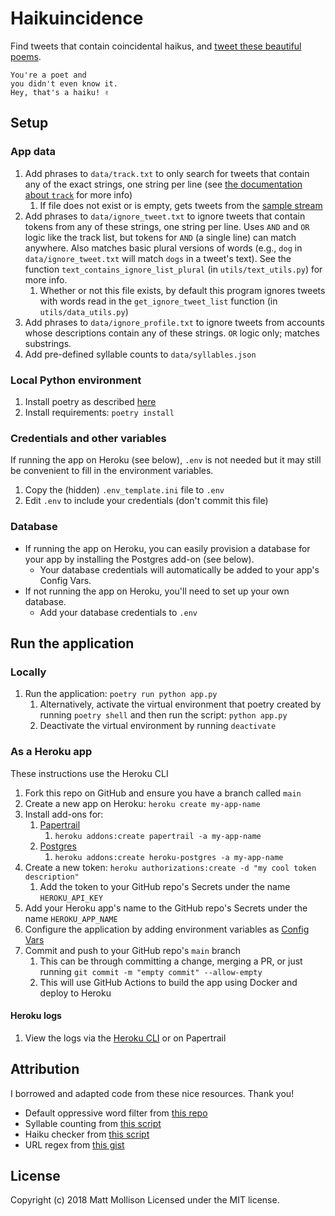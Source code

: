 # Haikuincidence

Find tweets that contain coincidental haikus, and [tweet these beautiful poems](https://twitter.com/haikuincidence).

```text
You're a poet and
you didn't even know it.
Hey, that's a haiku! ✌️
```

## Setup

### App data

1. Add phrases to `data/track.txt` to only search for tweets that contain any of the exact strings, one string per line (see [the documentation about `track`](https://developer.twitter.com/en/docs/tweets/filter-realtime/guides/basic-stream-parameters) for more info)
    1. If file does not exist or is empty, gets tweets from the [sample stream](https://developer.twitter.com/en/docs/tweets/sample-realtime/api-reference/get-statuses-sample)
1. Add phrases to `data/ignore_tweet.txt` to ignore tweets that contain tokens from any of these strings, one string per line. Uses `AND` and `OR` logic like the track list, but tokens for `AND` (a single line) can match anywhere. Also matches basic plural versions of words (e.g., `dog` in `data/ignore_tweet.txt` will match `dogs` in a tweet's text). See the function `text_contains_ignore_list_plural` (in `utils/text_utils.py`) for more info.
    1. Whether or not this file exists, by default this program ignores tweets with words read in the `get_ignore_tweet_list` function (in `utils/data_utils.py`)
1. Add phrases to `data/ignore_profile.txt` to ignore tweets from accounts whose descriptions contain any of these strings. `OR` logic only; matches substrings.
1. Add pre-defined syllable counts to `data/syllables.json`

### Local Python environment

1. Install poetry as described [here](https://python-poetry.org/docs/#installation)
1. Install requirements: `poetry install`

### Credentials and other variables

If running the app on Heroku (see below), `.env` is not needed but it may still be convenient to fill in the environment variables.

1. Copy the (hidden) `.env_template.ini` file to `.env`
1. Edit `.env` to include your credentials (don't commit this file)

### Database

- If running the app on Heroku, you can easily provision a database for your app by installing the Postgres add-on (see below).
  - Your database credentials will automatically be added to your app's Config Vars.
- If not running the app on Heroku, you'll need to set up your own database.
  - Add your database credentials to `.env`

## Run the application

### Locally

1. Run the application: `poetry run python app.py`
   1. Alternatively, activate the virtual environment that poetry created by running `poetry shell` and then run the script: `python app.py`
   1. Deactivate the virtual environment by running `deactivate`

### As a Heroku app

These instructions use the Heroku CLI

1. Fork this repo on GitHub and ensure you have a branch called `main`
1. Create a new app on Heroku: `heroku create my-app-name`
1. Install add-ons for:
   1. [Papertrail](https://elements.heroku.com/addons/papertrail)
      1. `heroku addons:create papertrail -a my-app-name`
   1. [Postgres](https://elements.heroku.com/addons/heroku-postgresql)
      1. `heroku addons:create heroku-postgres -a my-app-name`
1. Create a new token: `heroku authorizations:create -d "my cool token description"`
   1. Add the token to your GitHub repo's Secrets under the name `HEROKU_API_KEY`
1. Add your Heroku app's name to the GitHub repo's Secrets under the name `HEROKU_APP_NAME`
1. Configure the application by adding environment variables as [Config Vars](https://devcenter.heroku.com/articles/config-vars)
1. Commit and push to your GitHub repo's `main` branch
   1. This can be through committing a change, merging a PR, or just running `git commit -m "empty commit" --allow-empty`
   1. This will use GitHub Actions to build the app using Docker and deploy to Heroku

#### Heroku logs

1. View the logs via the [Heroku CLI](https://devcenter.heroku.com/articles/logging#view-logs) or on Papertrail

## Attribution

I borrowed and adapted code from these nice resources. Thank you!

- Default oppressive word filter from [this repo](https://github.com/dariusk/wordfilter)
- Syllable counting from [this script](https://github.com/akkana/scripts/blob/master/countsyl)
- Haiku checker from [this script](https://github.com/tomwardill/python-haiku/blob/master/haiku_checker.py)
- URL regex from [this gist](https://gist.github.com/gruber/8891611)

## License

Copyright (c) 2018 Matt Mollison Licensed under the MIT license.
